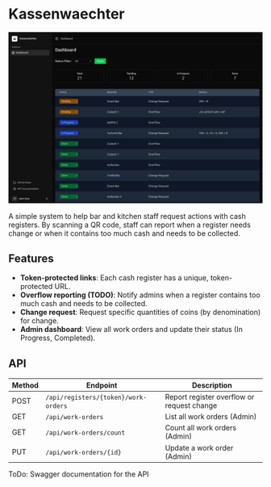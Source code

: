 # Kassenwaechter

![Dashboard Screenshot](storage/app/git/dashboard.png)

A simple system to help bar and kitchen staff request actions with cash registers.
By scanning a QR code, staff can report when a register needs change or when it contains too much cash and needs to be
collected.

## Features

- **Token-protected links**: Each cash register has a unique, token-protected URL.
- **Overflow reporting (TODO)**: Notify admins when a register contains too much cash and needs to be collected.
- **Change request**: Request specific quantities of coins (by denomination) for change.
- **Admin dashboard**: View all work orders and update their status (In Progress, Completed).

## API

| Method | Endpoint                             | Description                                |
|--------|--------------------------------------|--------------------------------------------|
| POST   | `/api/registers/{token}/work-orders` | Report register overflow or request change |
| GET    | `/api/work-orders`                   | List all work orders (Admin)               |
| GET    | `/api/work-orders/count`             | Count all work orders (Admin)              |
| PUT    | `/api/work-orders/{id}`              | Update a work order (Admin)                |

ToDo: Swagger documentation for the API